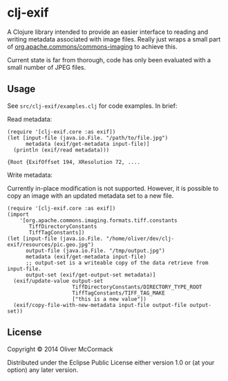# clj-exif

A Clojure library intended to provide an easier interface to reading and writing
metadata associated with image files. Really just wraps a small part of
[org.apache.commons/commons-imaging](http://commons.apache.org/proper/commons-imaging/)
to achieve this.

Current state is far from thorough, code has only been evaluated with a small
number of JPEG files.

## Usage

See `src/clj-exif/examples.clj` for code examples. In brief:

Read metadata:

    (require '[clj-exif.core :as exif])
    (let [input-file (java.io.File. "/path/to/file.jpg")
          metadata (exif/get-metadata input-file)]
      (println (exif/read metadata)))

    {Root {ExifOffset 194, XResolution 72, ....

Write metadata:

Currently in-place modification is not supported. However, it is possible
to copy an image with an updated metadata set to a new file.

    (require '[clj-exif.core :as exif])
    (import
        '[org.apache.commons.imaging.formats.tiff.constants
           TiffDirectoryConstants
           TiffTagConstants])
    (let [input-file (java.io.File. "/home/oliver/dev/clj-exif/resources/pic.geo.jpg")
          output-file (java.io.File. "/tmp/output.jpg")
          metadata (exif/get-metadata input-file)
          ;; output-set is a writeable copy of the data retrieve from input-file.
          output-set (exif/get-output-set metadata)]
      (exif/update-value output-set
                         TiffDirectoryConstants/DIRECTORY_TYPE_ROOT
                         TiffTagConstants/TIFF_TAG_MAKE
                         ["this is a new value"])
      (exif/copy-file-with-new-metadata input-file output-file output-set))

## License

Copyright © 2014 Oliver McCormack

Distributed under the Eclipse Public License either version 1.0 or (at
your option) any later version.
